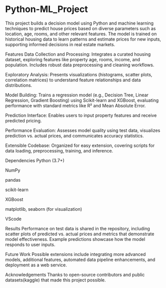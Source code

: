 # Python-ML_Project
This project builds a decision model using Python and machine learning techniques to predict house prices based on diverse parameters such as location, age, rooms, and other relevant features. The model is trained on historical housing data to learn patterns and estimate prices for new inputs, supporting informed decisions in real estate markets.

Features
Data Collection and Processing: Integrates a curated housing dataset, exploring features like property age, rooms, income, and population. Includes robust data preprocessing and cleaning workflows.

Exploratory Analysis: Presents visualizations (histograms, scatter plots, correlation matrices) to understand feature relationships and data distributions.

Model Building: Trains a regression model (e.g., Decision Tree, Linear Regression, Gradient Boosting) using Scikit-learn and XGBoost, evaluating performance with standard metrics like R² and Mean Absolute Error.

Prediction Interface: Enables users to input property features and receive predicted pricing.

Performance Evaluation: Assesses model quality using test data, visualizes prediction vs. actual prices, and communicates accuracy statistics.

Extensible Codebase: Organized for easy extension, covering scripts for data loading, preprocessing, training, and inference.

Dependencies
Python (3.7+)

NumPy

pandas

scikit-learn

XGBoost

matplotlib, seaborn (for visualization)

VScode

Results
Performance on test data is shared in the repository, including scatter plots of predicted vs. actual prices and metrics that demonstrate model effectiveness. Example predictions showcase how the model responds to user inputs.

Future Work
Possible extensions include integrating more advanced models, additional features, automated data pipeline enhancements, and deployment as a web service.

Acknowledgements
Thanks to open-source contributors and public datasets(kaggle) that made this project possible.
